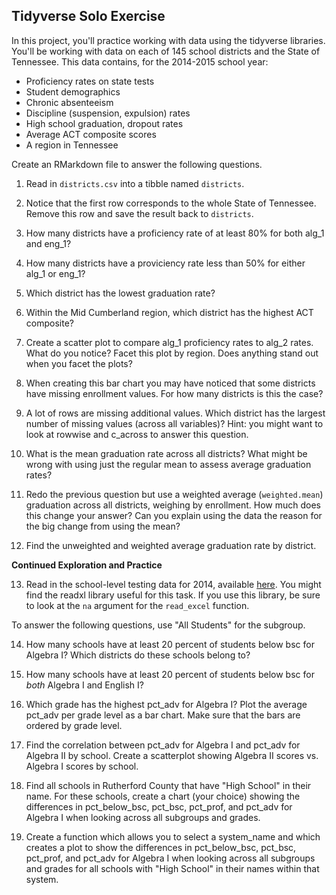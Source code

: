 ## Tidyverse Solo Exercise

In this project, you'll practice working with data using the tidyverse libraries. 
You'll be working with data on each of 145 school districts and the State of Tennessee. This data contains, for the 2014-2015 school year:
* Proficiency rates on state tests
* Student demographics
* Chronic absenteeism
* Discipline (suspension, expulsion) rates
* High school graduation, dropout rates
* Average ACT composite scores
* A region in Tennessee  

Create an RMarkdown file to answer the following questions.

1. Read in `districts.csv` into a tibble named `districts`.

2. Notice that the first row corresponds to the whole State of Tennessee. Remove this row and save the result back to `districts`.

3. How many districts have a proficiency rate of at least 80% for both alg_1 and eng_1?

4. How many districts have a proviciency rate less than 50% for either alg_1 or eng_1?

5. Which district has the lowest graduation rate?

6. Within the Mid Cumberland region, which district has the highest ACT composite?

7. Create a scatter plot to compare alg_1 proficiency rates to alg_2 rates. What do you notice? Facet this plot by region. Does anything stand out when you facet the plots?

8. When creating this bar chart you may have noticed that some districts have missing enrollment values. For how many districts is this the case?

9. A lot of rows are missing additional values. Which district has the largest number of missing values (across all variables)? Hint: you might want to look at rowwise and c_across to answer this question.

10. What is the mean graduation rate across all districts? What might be wrong with using just the regular mean to assess average graduation rates?

11. Redo the previous question but use a weighted average (`weighted.mean`) graduation across all districts, weighing by enrollment. How much does this change your answer? Can you explain using the data the reason for the big change from using the mean?

12. Find the unweighted and weighted average graduation rate by district.

**Continued Exploration and Practice**

13. Read in the school-level testing data for 2014, available [here](https://www.tn.gov/content/dam/tn/education/data/data_2014_school_base.xlsx). You might find the readxl library useful for this task. If you use this library, be sure to look at the `na` argument for the `read_excel` function.

To answer the following questions, use "All Students" for the subgroup. 

14. How many schools have at least 20 percent of students below bsc for Algebra I? Which districts do these schools belong to?

15. How many schools have at least 20 percent of students below bsc for _both_ Algebra I and English I?

16. Which grade has the highest pct_adv for Algebra I? Plot the average pct_adv per grade level as a bar chart. Make sure that the bars are ordered by grade level.

17. Find the correlation between pct_adv for Algebra I and pct_adv for Algebra II by school. Create a scatterplot showing Algebra II scores vs. Algebra I scores by school.

18. Find all schools in Rutherford County that have "High School" in their name. For these schools, create a chart (your choice) showing the differences in pct_below_bsc, pct_bsc, pct_prof, and pct_adv for Algebra I when looking across all subgroups and grades.

19. Create a function which allows you to select a system_name and which creates a plot to show the differences in pct_below_bsc, pct_bsc, pct_prof, and pct_adv for Algebra I when looking across all subgroups and grades for all schools with "High School" in their names within that system.